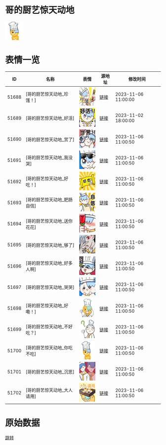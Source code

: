 # 哥的厨艺惊天动地

<img src="./cover.png" height="60" alt="cover" />

# 表情一览

|ID|名称|表情|源地址|修改时间|
|----|----|----|----|----|
|51688|[哥的厨艺惊天动地_珍馐！]|<img src="./pic/051688_%5B哥的厨艺惊天动地_珍馐！%5D.png" height="60" alt="珍馐！"/>|[链接](https://i0.hdslb.com/bfs/garb/0c17268eab243dde3c5245550c6198065b808507.png)|2023-11-06 11:00:00|
|51689|[哥的厨艺惊天动地_好活]|<img src="./pic/051689_%5B哥的厨艺惊天动地_好活%5D.png" height="60" alt="好活"/>|[链接](https://i0.hdslb.com/bfs/garb/7963e81fa58d14b9dd05859ff0a30214679d04ba.png)|2023-11-02 18:00:00|
|51690|[哥的厨艺惊天动地_赏了]|<img src="./pic/051690_%5B哥的厨艺惊天动地_赏了%5D.png" height="60" alt="赏了"/>|[链接](https://i0.hdslb.com/bfs/garb/5f8f6b20d9c0f626e87f2ac0acc3efae617fe9d1.png)|2023-11-06 11:00:50|
|51691|[哥的厨艺惊天动地_我没哭]|<img src="./pic/051691_%5B哥的厨艺惊天动地_我没哭%5D.png" height="60" alt="我没哭"/>|[链接](https://i0.hdslb.com/bfs/garb/beda173b2e5758c6d40f94183c1862fc0ff2a336.png)|2023-11-06 11:00:50|
|51692|[哥的厨艺惊天动地_好吃！]|<img src="./pic/051692_%5B哥的厨艺惊天动地_好吃！%5D.png" height="60" alt="好吃！"/>|[链接](https://i0.hdslb.com/bfs/garb/0c3f56c5dee3f834617c3b2b25fc95ab1453a163.png)|2023-11-06 11:00:50|
|51693|[哥的厨艺惊天动地_肥肠自信]|<img src="./pic/051693_%5B哥的厨艺惊天动地_肥肠自信%5D.png" height="60" alt="肥肠自信"/>|[链接](https://i0.hdslb.com/bfs/garb/b2dd5a7df5636379b3ec889913cf0f33ffc711df.png)|2023-11-06 11:00:50|
|51694|[哥的厨艺惊天动地_送你花花]|<img src="./pic/051694_%5B哥的厨艺惊天动地_送你花花%5D.png" height="60" alt="送你花花"/>|[链接](https://i0.hdslb.com/bfs/garb/f8349036ba939af31957460444b308436f93721d.png)|2023-11-06 11:00:50|
|51695|[哥的厨艺惊天动地_够了]|<img src="./pic/051695_%5B哥的厨艺惊天动地_够了%5D.png" height="60" alt="够了"/>|[链接](https://i0.hdslb.com/bfs/garb/65f07fbbf994dd74e834a06dea2be83361295062.png)|2023-11-06 11:00:50|
|51696|[哥的厨艺惊天动地_好多人啊]|<img src="./pic/051696_%5B哥的厨艺惊天动地_好多人啊%5D.png" height="60" alt="好多人啊"/>|[链接](https://i0.hdslb.com/bfs/garb/2c5b9ad8a993e24a8c5fa622409a73f64e4cdde6.png)|2023-11-06 11:00:50|
|51697|[哥的厨艺惊天动地_哭哭]|<img src="./pic/051697_%5B哥的厨艺惊天动地_哭哭%5D.png" height="60" alt="哭哭"/>|[链接](https://i0.hdslb.com/bfs/garb/cfb397a202ba7b895c78b5efd92edc23b5afdf6b.png)|2023-11-06 11:00:50|
|51698|[哥的厨艺惊天动地_好嘞！]|<img src="./pic/051698_%5B哥的厨艺惊天动地_好嘞！%5D.png" height="60" alt="好嘞！"/>|[链接](https://i0.hdslb.com/bfs/garb/a9d69309b5361f137b3fc1296c3bdce92b8e8e9a.png)|2023-11-06 11:00:50|
|51699|[哥的厨艺惊天动地_不好吃？]|<img src="./pic/051699_%5B哥的厨艺惊天动地_不好吃？%5D.png" height="60" alt="不好吃？"/>|[链接](https://i0.hdslb.com/bfs/garb/4a78dd24cb9dd091809ef7b9abc7fb334437dba5.png)|2023-11-06 11:00:50|
|51700|[哥的厨艺惊天动地_你吃不吃]|<img src="./pic/051700_%5B哥的厨艺惊天动地_你吃不吃%5D.png" height="60" alt="你吃不吃"/>|[链接](https://i0.hdslb.com/bfs/garb/4501ab629c2aa41465380df41272263aed4a6e6e.png)|2023-11-06 11:00:50|
|51701|[哥的厨艺惊天动地_沉思]|<img src="./pic/051701_%5B哥的厨艺惊天动地_沉思%5D.png" height="60" alt="沉思"/>|[链接](https://i0.hdslb.com/bfs/garb/04c745c388267e33ddd30cb875e3fa37cb931be3.png)|2023-11-06 11:00:50|
|51702|[哥的厨艺惊天动地_大人请用]|<img src="./pic/051702_%5B哥的厨艺惊天动地_大人请用%5D.png" height="60" alt="大人请用"/>|[链接](https://i0.hdslb.com/bfs/garb/6c8e2c31d97ca109c58ddf3cd5a7b9f332ad069f.png)|2023-11-06 11:00:50|

# 原始数据

[跳转](./raw.json)

